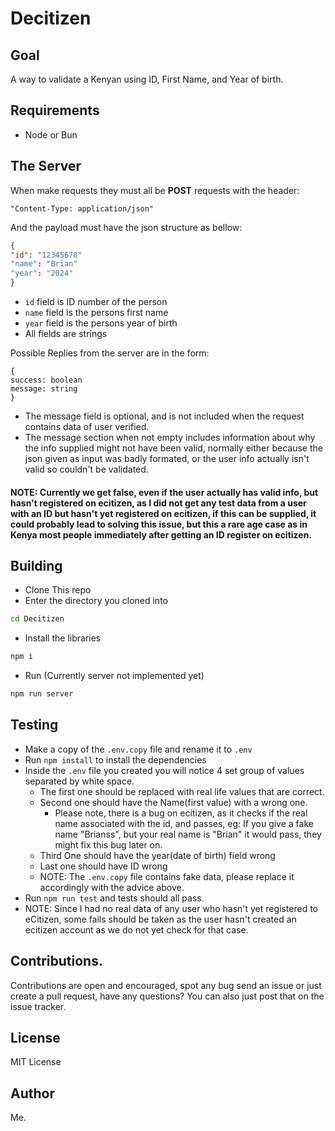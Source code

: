 # Decitizen

## Goal
A way to validate a Kenyan using ID, First Name, and Year of birth.

## Requirements
- Node or Bun

## The Server
When make requests they must all be <b>POST</b> requests with the header:
```
"Content-Type: application/json"
```
And the payload must have the json structure as bellow:
```json
{
"id": "12345678"
"name": "Brian"
"year": "2024"
}
```
- `id` field is ID number of the person
- `name` field is the persons first name
- `year` field is the persons year of birth
- All fields are strings

Possible Replies from the server are in the form:
```
{
success: boolean
message: string
}
```
- The message field is optional, and is not included when the request contains data of user verified.
- The message section when not empty includes information about why the info supplied might not have been valid, normally either because the json given as input was badly formated, or the user info actually isn't valid so couldn't be validated.

#### NOTE: Currently we get false, even if the user actually has valid info, but hasn't registered on ecitizen, as I did not get any test data from a user with an ID but hasn't yet registered on ecitizen, if this can be supplied, it could probably lead to solving this issue, but this a rare age case as in Kenya most people immediately after getting an ID register on ecitizen.

## Building
- Clone This repo
- Enter the directory you cloned into
```bash
cd Decitizen
```

- Install the libraries
```bash
npm i
```

- Run (Currently server not implemented yet)
```bash
npm run server
```

## Testing
- Make a copy of the `.env.copy` file and rename it to `.env`
- Run `npm install` to install the dependencies
- Inside the `.env` file you created you will notice 4 set group of values separated by white space.
    - The first one should be replaced with real life values that are correct.
    - Second one should have the Name(first value) with a wrong one.
        - Please note, there is a bug on ecitizen, as it checks if the real name associated with the id, and passes, eg: If you give a fake name "Brianss", but your real name is "Brian" it would pass, they might fix this bug later on.
    - Third One should have the year(date of birth) field wrong
    - Last one should have ID wrong
    - NOTE: The `.env.copy` file contains fake data, please replace it accordingly with the advice above.
- Run `npm run test` and tests should all pass.
- NOTE: Since I had no real data of any user who hasn't yet registered to eCitizen, some fails should be taken as the user hasn't created an ecitizen account as we do not yet check for that case.

## Contributions.
Contributions are open and encouraged, spot any bug send an issue or just create a pull request, have any questions? You can also just post that on the issue tracker.

## License
MIT License

## Author
Me.


